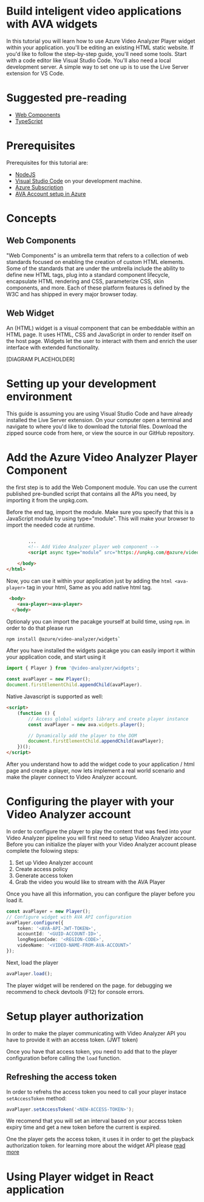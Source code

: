 # Build inteligent video applications with AVA widgets

In this tutorial you will learn how to use Azure Video Analyzer Player widget within your application.
you'll be editing an existing HTML static website. If you'd like to follow the step-by-step guide, you'll need some tools. Start with a code editor like Visual Studio Code. You'll also need a local development server. A simple way to set one up is to use the Live Server extension for VS Code.

# Suggested pre-reading

-   [Web Components](https://developer.mozilla.org/en-US/docs/Web/Web_Components)
-   [TypeScript](https://www.typescriptlang.org)

# Prerequisites

Prerequisites for this tutorial are:

-   [NodeJS](https://nodejs.org/en/download/)
-   [Visual Studio Code](https://code.visualstudio.com/) on your development machine.
-   [Azure Subscription](#TBD)
-   [AVA Account setup in Azure](#TBD)

# Concepts

## Web Components

"Web Components" is an umbrella term that refers to a collection of web standards focused on enabling the creation of custom HTML elements. Some of the standards that are under the umbrella include the ability to define new HTML tags, plug into a standard component lifecycle, encapsulate HTML rendering and CSS, parameterize CSS, skin components, and more. Each of these platform features is defined by the W3C and has shipped in every major browser today.

## Web Widget

An (HTML) widget is a visual component that can be embeddable within an HTML page. It uses HTML, CSS and JavaScript in order to render itself on the host page. Widgets let the user to interact with them and enrich the user interface with extended functionality.

[DIAGRAM PLACEHOLDER]

# Setting up your development environment

This guide is assuming you are using Visual Studio Code and have already installed the Live Server extension. On your computer open a terminal and navigate to where you'd like to download the tutorial files. Download the zipped source code from here, or view the source in our GitHub repository.

# Add the Azure Video Analyzer Player Component

the first step is to add the Web Component module. You can use the current published pre-bundled script that contains all the APIs you need, by importing it from the unpkg.com.

Before the end </body> tag, import the module. Make sure you specify that this is a JavaScript module by using type="module".
This will make your browser to import the needed code at runtime.

```html

        ...
        <!-- Add Video Analyzer player web component -->
        <script async type="module” src="https://unpkg.com/@azure/video-analyzer/widgets"></script>

    </body>
</html>
```

Now, you can use it within your application just by adding the `html <ava-player>` tag in your html,
Same as you add native html tag.

```html
 <body>
	<ava-player><ava-player>
  </body>
```

Optionaly you can import the pacakge yourself at build time, using `npm`. in order to do that please run

```bash
npm install @azure/video-analyzer/widgets`
```

After you have installed the widgets pacakge you can easily import it within your application code, and start using it

```typescript
import { Player } from '@video-analyzer/widgets';

const avaPlayer = new Player();
document.firstElementChild.appendChild(avaPlayer).

```

Native Javascript is supported as well:

```html
<script>
    (function () {
        // Access global widgets library and create player instance
        const avaPlayer = new ava.widgets.player();

        // Dynamically add the player to the DOM
        document.firstElementChild.appendChild(avaPlayer);
    })();
</script>
```

After you understand how to add the widget code to your application / html page and create a player, now lets implement a real world scenario and make the player connect to Video Analyzer account.

# Configuring the player with your Video Analyzer account

In order to configure the player to play the content that was feed into your Video Analyzer pipeline you will first need to setup Video Analyzer account.
Before you can initialize the player with your Video Analyzer account please complete the folowing steps:

1. Set up Video Analyzer account
2. Create access policy
3. Generate access token
4. Grab the video you would like to stream with the AVA Player

Once you have all this information, you can configure the player before you load it.

```typescript
const avaPlayer = new Player();
// Configure widget with AVA API configuration
avaPlayer.configure({
    token: '<AVA-API-JWT-TOKEN>',
    accountId: '<GUID-ACCOUNT-ID>',
    longRegionCode: '<REGION-CODE>',
    videoName: '<VIDEO-NAME-FROM-AVA-ACCOUNT>’
});
```

Next, load the player

```typescript
avaPlayer.load();
```

The player widget will be rendered on the page.
for debugging we recommend to check devtools (F12) for console errors.

# Setup player authorization

In order to make the player communicating with Video Analyzer API you have to provide it with an access token. (JWT token)

Once you have that access token, you need to add that to the player configuration before calling the `load` function.

## Refreshing the access token

In order to refrehs the access token you need to call your player instace `setAccessToken` method:

```typescript
avaPlayer.setAccessToken('<NEW-ACCESS-TOKEN>');
```

We recomend that you will set an interval based on your access token expiry time and get a new token before the current is expired.

One the player gets the access token, it uses it in order to get the playback authorization token.
for learning more about the widget API please [read more](https://github.com/video-analyzer/widgets)

# Using Player widget in React application
